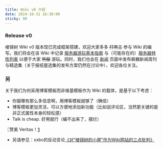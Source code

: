 ```yaml
---
title: Wiki v0 介绍
date: 2024-10-31 16:30:00
sticky: 90
---
```


### Release v0

棱镜树 Wiki v0 版本现已完成框架搭建，欢迎大家多多 ~~打黑工~~ 参与 Wiki 的编写。我们将会在该 Wiki 中记录 [服务器游玩基本指南](docs/introduction/index.md) 与（可能存在的）[服务器特性列表](docs/introduction/features.md) 以便于大家 ~~熊服~~ 游玩。同时，我们也会在 [新闻](/news) 页面中发布枫糖新闻周刊与精选集（关于报纸屋选集的发布方案仍然在讨论中），欢迎各位关注。



### 另

关于我们为何采用博客模板而非维基模板作为 Wiki 的载体，是基于以下考虑：

- 你服哪有那么多信息啊，用博客模板就够了（确信）
- 博客模板更加灵活，可以方便地添加新功能（比如说评论区，当然更关键的是非正式属性本身的轻松感）
- Talk is cheap. 好用就行（编不出来了，摆烂）

〖赞美 Veritas！〗

- 另请参见：xxbc的反动言论[《对“棱镜树的小屋”作为Wiki网站的三点批判》](/criticism)